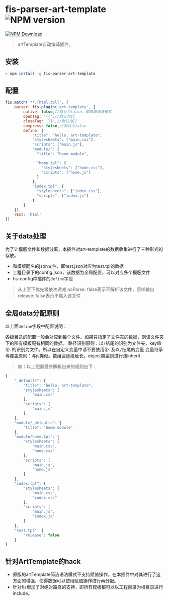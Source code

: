 # fis-parser-art-template ![NPM version](https://badge.fury.io/js/fis-parser-art-template.png)

[![NPM Download](https://nodei.co/npm-dl/fis-parser-art-template.png?months=1)](https://www.npmjs.org/package/fis-parser-art-template)

> artTemplate自动编译插件。

## 安装
```bash
> npm install -g fis-parser-art-template
```

## 配置
```javascript
fis.match('**.{html,tpl}', {
    parser: fis.plugin('art-template', {
        native: false,//默认为false，即简单语法模式
        openTag: '{{',//默认为{{
        closeTag: '}}',//默认为}}
        compress: false,//默认为false
        define: {
            "title": "hello, art-template",
            "stylesheets": ["main.css"],
            "scripts": ["main.js"],
            "module/": {
              "title": "home module",

              "home.tpl": {
                "stylesheets": ["home.css"],
                "scripts": ["home.js"]
              }
            },
            "index.tpl": {
              "stylesheets": ["index.css"],
              "scripts": ["index.js"]
            }
        }
    }),
    rExt: 'html'
})
```

## 关于data处理

为了让模版文件和数据分离，本插件对art-template的数据收集进行了三种形式的存放。

 * 和模版同名的json文件，即test.json对应为test.tpl的数据
 * 工程目录下的config.json，该数据为全局配置，可以对应多个模版文件
 * fis-config中插件的`define`字段
> 从上至下优先级依次递减
> noParse: false表示不解析该文件，原样输出
> release: false表示不输入该文件

## 全局data分配原则

以上面`define`字段中配置说明：

各级目录的配置一般会对应到每个文件。如果只指定了文件夹的数据，则该文件夹下的所有模板配有相同的数据。
路径识别原则：以`/`结尾的识别为文件夹，key值带`.`的识别为文件。所以在自定义变量中请不要使用带`.`及以`/`结尾的变量
变量继承与覆盖原则：与js类似。数组会逐级延长。object类型则进行浅inherit

> 如：以上配置最终解析出来的规则出下：
```javascript
{
    "_defaults": {
        "title": "hello, art-template",
        "stylesheets": [
            "main.css"
        ],
        "scripts": [
            "main.js"
        ]
    },
    "module/_defaults": {
        "title": "home module"
    },
    "module/home.tpl": {
        "stylesheets": [
            "main.css",
            "home.css"
        ],
        "scripts": [
            "main.js",
            "home.js"
        ]
    },
    "index.tpl": {
        "stylesheets": [
            "main.css",
            "index.css"
        ],
        "scripts": [
            "main.js", 
            "index.js"
        ]
    },
    "test.tpl": {
        "release": false
    }
}
```

## 针对ArtTemplate的hack

 * 原版的artTemplate简洁语法模式不支持赋值操作，在本插件中对其进行了这方面的增强，使得数据可以使用赋值操作进行再分配。
 * 针对fis增加了对绝对路径的支持，即所有模板都可以以工程目录为根目录进行include。

